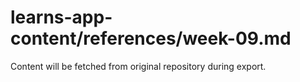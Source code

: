 # learns-app-content/references/week-09.md

Content will be fetched from original repository during export.